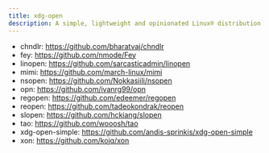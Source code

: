 ```yaml
---
title: xdg-open
description: A simple, lightweight and opinionated Linux® distribution based on musl libc and toybox
---
```


- chndlr: https://github.com/bharatvaj/chndlr
- fey: https://github.com/nmode/Fey
- linopen: https://github.com/sarcasticadmin/linopen
- mimi: https://github.com/march-linux/mimi
- nsopen: https://github.com/Nokkasiili/nsopen
- opn: https://github.com/ivanrg99/opn
- regopen: https://github.com/edeemer/regopen
- reopen: https://github.com/tadeokondrak/reopen
- slopen: https://github.com/hckiang/slopen
- tao: https://github.com/wooosh/tao
- xdg-open-simple: https://github.com/andis-sprinkis/xdg-open-simple
- xon: https://github.com/kojq/xon
